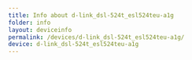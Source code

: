```yaml
---
title: Info about d-link_dsl-524t_esl524teu-a1g
folder: info
layout: deviceinfo
permalink: /devices/d-link_dsl-524t_esl524teu-a1g/
device: d-link_dsl-524t_esl524teu-a1g
---
```

